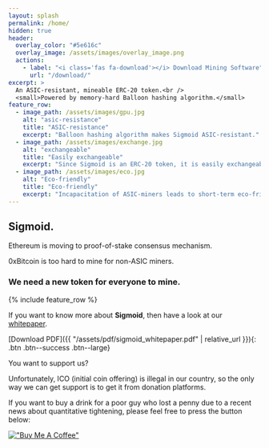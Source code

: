 ```yaml
---
layout: splash
permalink: /home/
hidden: true
header:
  overlay_color: "#5e616c"
  overlay_image: /assets/images/overlay_image.png
  actions:
    - label: "<i class='fas fa-download'></i> Download Mining Software"
      url: "/download/"
excerpt: >
  An ASIC-resistant, mineable ERC-20 token.<br />
  <small>Powered by memory-hard Balloon hashing algorithm.</small>
feature_row:
  - image_path: /assets/images/gpu.jpg
    alt: "asic-resistance"
    title: "ASIC-resistance"
    excerpt: "Balloon hashing algorithm makes Sigmoid ASIC-resistant."
  - image_path: /assets/images/exchange.jpg
    alt: "exchangeable"
    title: "Easily exchangeable"
    excerpt: "Since Sigmoid is an ERC-20 token, it is easily exchangeable for ETH or other tokens, thanks to DEX as Uniswap."
  - image_path: /assets/images/eco.jpg
    alt: "Eco-friendly"
    title: "Eco-friendly"
    excerpt: "Incapacitation of ASIC-miners leads to short-term eco-friendliness."
---
```

## Sigmoid.

Ethereum is moving to proof-of-stake consensus mechanism.

0xBitcoin is too hard to mine for non-ASIC miners.

### We need a new token for everyone to mine.

{% include feature_row %}

If you want to know more about **Sigmoid**, then have a look at our [whitepaper](https://sigmoid-token.github.io/whitepaper/).

[Download PDF]({{ "/assets/pdf/sigmoid_whitepaper.pdf" | relative_url }}){: .btn .btn--success .btn--large}

You want to support us?

Unfortunately, ICO (initial coin offering) is illegal in our country, so the only way we can get support is to get it from donation platforms.

If you want to buy a drink for a poor guy who lost a penny due to a recent news about quantitative tightening, please feel free to press the button below:

[!["Buy Me A Coffee"](https://user-images.githubusercontent.com/1376749/120938564-50c59780-c6e1-11eb-814f-22a0399623c5.png)](https://www.buymeacoffee.com/sigmoidtoken)

